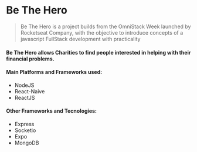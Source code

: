 # Be The Hero

> Be The Hero is a project builds from the OmniStack Week launched by Rocketseat Company, with the objective to introduce concepts of a javascript FullStack development with practicality

#### Be The Hero allows Charities to find people interested in helping with their financial problems.

#### Main Platforms and Frameworks used:
- NodeJS
- React-Naive
- ReactJS
#### Other Frameworks and Tecnologies:
- Express
- Socketio
- Expo
- MongoDB
